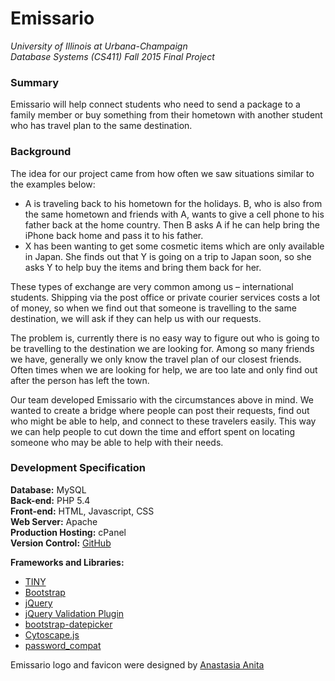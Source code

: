 # Emissario

*University of Illinois at Urbana-Champaign  
Database Systems (CS411) Fall 2015 Final Project*  

### Summary
Emissario will help connect students who need to send a package to a family member or buy something from their hometown with another student who has travel plan to the same destination.

### Background
The idea for our project came from how often we saw situations similar to the examples below:
*	A is traveling back to his hometown for the holidays. B, who is also from the same hometown and friends with A, wants to give a cell phone to his father back at the home country. Then B asks A if he can help bring the iPhone back home and pass it to his father.
*	X has been wanting to get some cosmetic items which are only available in Japan. She finds out that Y is going on a trip to Japan soon, so she asks Y to help buy the items and bring them back for her.
  
These types of exchange are very common among us – international students. Shipping via the post office or private courier services costs a lot of money, so when we find out that someone is travelling to the same destination, we will ask if they can help us with our requests.  
  
The problem is, currently there is no easy way to figure out who is going to be travelling to the destination we are looking for. Among so many friends we have, generally we only know the travel plan of our closest friends. Often times when we are looking for help, we are too late and only find out after the person has left the town.  
  
Our team developed Emissario with the circumstances above in mind. We wanted to create a bridge where people can post their requests, find out who might be able to help, and connect to these travelers easily. This way we can help people to cut down the time and effort spent on locating someone who may be able to help with their needs.  

### Development Specification
**Database:** MySQL  
**Back-end:** PHP 5.4  
**Front-end:** HTML, Javascript, CSS  
**Web Server:** Apache  
**Production Hosting:** cPanel  
**Version Control:** [GitHub](https://github.com/fchandra09/emissario)  
  
**Frameworks and Libraries:**  
* [TINY](https://github.com/panique/tiny)  
*	[Bootstrap](http://getbootstrap.com/)  
*	[jQuery](https://jquery.com/)  
*	[jQuery Validation Plugin](http://jqueryvalidation.org/)  
*	[bootstrap-datepicker](https://github.com/eternicode/bootstrap-datepicker)  
*	[Cytoscape.js](http://js.cytoscape.org/)  
*	[password_compat](https://github.com/ircmaxell/password_compat)  
  
Emissario logo and favicon were designed by [Anastasia Anita](https://www.behance.net/AnastasiaAnita)  
